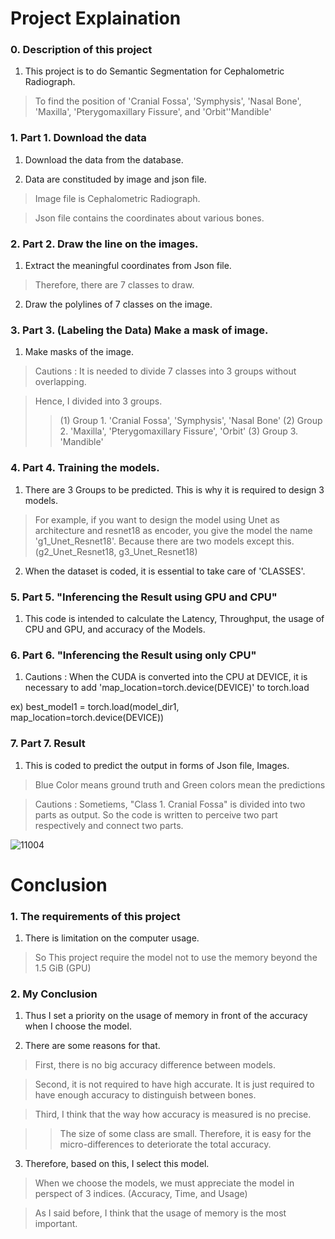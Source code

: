 # Project Explaination

### 0. Description of this project 

1) This project is to do Semantic Segmentation for Cephalometric Radiograph.
> To find the position of 'Cranial Fossa', 'Symphysis', 'Nasal Bone', 'Maxilla', 'Pterygomaxillary Fissure', and 'Orbit''Mandible'

### 1. Part 1. Download the data 

1) Download the data from the database. 

2) Data are constituded by image and json file.

  > Image file is Cephalometric Radiograph.

  > Json file contains the coordinates about various bones.

### 2. Part 2. Draw the line on the images. 

1) Extract the meaningful coordinates from Json file. 

  > Therefore, there are 7 classes to draw.   

2) Draw the polylines of 7 classes on the image.

### 3. Part 3. (Labeling the Data) Make a mask of image.

1) Make masks of the image.

  > Cautions : It is needed to divide 7 classes into 3 groups without overlapping. 
  
  > Hence, I divided into 3 groups.
  >> (1) Group 1. 'Cranial Fossa', 'Symphysis',  'Nasal Bone'
    (2) Group 2. 'Maxilla', 'Pterygomaxillary Fissure', 'Orbit'
    (3) Group 3. 'Mandible'

### 4. Part 4. Training the models.

1) There are 3 Groups to be predicted. This is why it is required to design 3 models. 
  
  > For example, if you want to design the model using Unet as architecture and resnet18 as encoder, you give the model the name 'g1_Unet_Resnet18'. 
    Because there are two models except this. (g2_Unet_Resnet18, g3_Unet_Resnet18) 

2) When the dataset is coded, it is essential to take care of 'CLASSES'. 

### 5. Part 5. "Inferencing the Result using GPU and CPU"

1) This code is intended to calculate the Latency, Throughput, the usage of CPU and GPU, and accuracy of the Models. 

### 6. Part 6. "Inferencing the Result using only CPU"

1) Cautions : When the CUDA is converted into the CPU at DEVICE, it is necessary to add 'map_location=torch.device(DEVICE)' to torch.load 
  
  ex) best_model1 = torch.load(model_dir1, map_location=torch.device(DEVICE))

### 7. Part 7. Result

1) This is coded to predict the output in forms of Json file, Images. 
> Blue Color means ground truth and Green colors mean the predictions


> Cautions : Sometiems, "Class 1. Cranial Fossa" is divided into two parts as output. So the code is written to perceive two part respectively and connect two parts. 

![11004](https://user-images.githubusercontent.com/78337318/115812764-e0163480-a42c-11eb-8b08-b366fff94b99.png)

# Conclusion

### 1. The requirements of this project

1. There is limitation on the computer usage.

> So This project require the model not to use the memory beyond the 1.5 GiB (GPU)

### 2. My Conclusion

1. Thus I set a priority on the usage of memory in front of the accuracy when I choose the model. 

2. There are some reasons for that. 

> First, there is no big accuracy difference between models.
 
> Second, it is not required to have high accurate. It is just required to have enough accuracy to distinguish between bones. 

> Third, I think that the way how accuracy is measured is no precise. 

  >> The size of some class are small. 
  >> Therefore, it is easy for the micro-differences to deteriorate the total accuracy. 

3. Therefore, based on this, I select this model.  

> When we choose the models, we must appreciate the model in perspect of 3 indices. (Accuracy, Time, and Usage)

> As I said before, I think that the usage of memory is the most important. 





